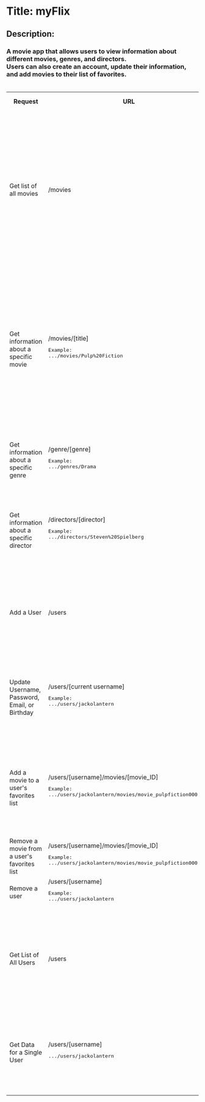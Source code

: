 
<!DOCTYPE html>
<html lang="en">

<head>
    <meta charset="UTF-8">
    <meta name="viewport" content="width=device-width, initial-scale=1.0">
    

</head>

<body>
    <h1>Title: myFlix<br></h1>
    <h2>
        Description:
    </h2>
    <h3>A movie app that allows users to view information about different movies, genres, and directors.<br>Users can
        also create an account, update their information, and add movies to their list of favorites.<br><br>
    </h3>
    <table>
        <tr>
            <th>Request</th>
            <th>URL</th>
            <th>HTTP Method</th>
            <th>Request Body data format</th>
            <th>Response Body data format</th>
        </tr>
        <tr>
            <td>Get list of all movies</td>
            <td>/movies</td>
            <td>GET</td>
            <td>None</td>
            <td>An array of JSON objects holding information about all the movies in the database
<pre>
Example record:
{
    "_id": "movie_pulpfiction000",
    "Title": "Pulp Fiction",
    "ReleaseYear": "1994",
    "Rating": "R",
    "Runtime": "2h 34m",
    "Description": "(Movie Descripsion Here).",
    "Genres": [
        "genre_crime000",
        "genre_drama000"
    ],
    "Director": [
        "director_quentintarantino000"
    ],
    "Actors": [
        "actor_johntravolta000",
        "actor_samuelljackson000",
        "actor_umathurman000"
    ],
    "ImagePath": "https://image_url.jpg",
    "Featured": true
}
</pre>                
            </td>
        </tr>
        <tr>
            <td>Get information about a specific movie</td>
            <td>/movies/[title]
<pre>
Example: 
.../movies/Pulp%20Fiction
</pre>
            </td>
            <td>GET</td>
            <td>None</td>
            <td>A JSON object holding all data about the given movie
<pre>
Example:
{
    "_id": "movie_pulpfiction000",
    "Title": "Pulp Fiction",
    "ReleaseYear": "1994",
    "Rating": "R",
    "Runtime": "2h 34m",
    "Description": "(Movie Descripsion Here).",
    "Genres": [
        "genre_crime000",
        "genre_drama000"
    ],
    "Director": [
        "director_quentintarantino000"
    ],
    "Actors": [
        "actor_johntravolta000",
        "actor_samuelljackson000",
        "actor_umathurman000"
    ],
    "ImagePath": "https://image_url.jpg",
    "Featured": true
}
</pre>
            </td>
        </tr>
        <tr>
            <td>Get information about a specific genre</td>
            <td>/genre/[genre]
<pre>
Example: 
.../genres/Drama
</pre>                
            </td>
            <td>GET</td>
            <td>None</td>
            <td>A JSON object holding all the data about the given genre
<pre>
Example:
{
    "_id": "genre_drama000",
    "name": "Drama",
    "description": "Genre Description Here."
}
</pre>
            </td>
        </tr>
        <tr>
            <td>Get information about a specific director
            </td>
            <td>/directors/[director]
<pre>
Example: 
.../directors/Steven%20Spielberg
</pre>                
            </td>
            <td>GET</td>
            <td>None</td>
            <td>A JSON object holding all the data about the given director
<pre>
Example:
{
    "_id": "director_stevenspielberg000",
    "name": "Steven Spielberg",
    "birthDate": "1946-12-18",
    "deathDate": null,
    "bio": "Director Bio Here.",
    "imagePath": "https://image_url.jpg"
}
</pre>
            </td>
        </tr>
        <tr>
            <td>Add a User</td>
            <td>/users</td>
            <td>POST</td>
            <td>A JSON object holding data about the user to add
<pre>
Example:
{
    "username": "jackolanternnn",  (String)
    "password": "password123!!!!",   (String)
    "email": "jack@lantern.com",   (String)
    "birthday": "1995-10-31"   (Date)
}
</pre>
            </td>
            <td>A JSON object holding data about the user that was added, including a new unique ID
<pre>
Example:
{
    "username": "jackolanternnn",
    "password": "password123!!!!",
    "email": "jack@lantern.com",
    "birthday": "1995-10-31T00:00:00.000Z",
    "favorite_movies": [],
    "_id": "65cacb968d267bac3742a800",
    "__v": 0
}
</pre>
            </td>
        </tr>
        <tr>
            <td>Update Username, Password, Email, or Birthday</td>
            <td>/users/[current username]
<pre>
Example:
.../users/jackolantern    
</pre>
            </td>
            <td>PUT</td>
            <td>A JSON object holding data about the user to update
<pre>
Example:
{
    "username": "JackNewName",  (String)
    "password": "password123!!!!",  (String)
    "email": "jack@lantern.com",   (String)
    "birthday": "1995-10-31"   (Date)
}
</pre>
        </td>
        <td>A JSON object holding data about the user that was updated
<pre>
Example:
{
    "_id": "65cacb968d267bac3742a800",
    "username": "JackNewName",
    "password": "password123!!!!",
    "email": "jack@lantern.com",
    "birthday": "1995-10-31T00:00:00.000Z",
    "favorite_movies": [],
    "__v": 0
}
</pre>
        </td>
        </tr>
        <tr>
            <td>Add a movie to a user's favorites list</td>
            <td>/users/[username]/movies/[movie_ID]
<pre>
Example:
.../users/jackolantern/movies/movie_pulpfiction000
</pre>
            </td>
            <td>POST</td>
            <td>None</td>
            <td>A JSON object showing the updated favorite_movies array
<pre>
Example:
{
    "_id": "65cacb968d267bac3742a800",
    "username": "jackolantern",
    "password": "password123!!!!",
    "email": "jack@lantern.com",
    "birthday": "1995-10-31T00:00:00.000Z",
    "favorite_movies": [
        "movie_pulpfiction000"
    ],
    "__v": 0
}
</pre>
            </td>
        </tr>
        <tr>
            <td>Remove a movie from a user's favorites list</td>
            <td>/users/[username]/movies/[movie_ID]
<pre>
Example:
.../users/jackolantern/movies/movie_pulpfiction000    
</pre>
            </td>
            <td>DELETE</td>
            <td>None</td>
            <td>A text message indicating a movie was removed from the user's favorite list</td>
        </tr>
        <tr>
            <td>Remove a user</td>
            <td>/users/[username]
<pre>
Example:
.../users/jackolantern
</pre>
            </td>
            <td>DELETE</td>
            <td>None</td>
            <td>A text message indicating the user was removed</td>
        </tr>
        <tr>
            <td>Get List of All Users</td>
            <td>/users</td>
            <td>GET</td>
            <td>None</td>
            <td>An array of JSON objects holding information about all the users in the database
<pre>
Example format:
{
    "_id": "65c2dd36714b2df1114d6a84",
    "first_name": "Sarah",
    "last_name": "Garcia",
    "username": "sarahgarcia",
    "password": "Password8!",
    "birthday": "1987-06-18",
    "favorite_movies": [
        "movie_savingprivateryan000",
        "movie_themagnificentseven000"
    ]
}
</pre>
            </td>
        </tr>
        <tr>
            <td>Get Data for a Single User</td>
            <td>/users/[username]
<pre>
.../users/jackolantern
</pre>
            </td>
            <td>GET</td>
            <td>None</td>
            <td>A JSON object holding information about the user
<pre>
Example:
{
    "_id": "65cadb7dd1468d0e5725c735",
    "username": "jackolantern",
    "password": "password123!!!!",
    "email": "jack@lantern.com",
    "birthday": "1995-10-31T00:00:00.000Z",
    "favorite_movies": [],
    "__v": 0
}
</pre>
            </td>
        </tr>
    </table>
</body>

</html>
